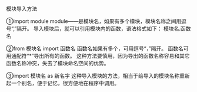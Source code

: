 模块导入方法

①import module
module——是模块名，如果有多个模块，模块名称之间用逗号“,”隔开。
导入模块后，就可以引用模块内的函数，语法格式如下：
模块名.函数名

②from 模块名 import 函数名
函数名如果有多个，可用逗号“，”隔开。
函数名可用通配符“*”导出所有的函数。
这种方法要慎用，因为导出的函数名称容易和其它函数名称冲突，失去了模块命名空间的优势。

③import 模块名 as 新名字
这种导入模块的方法，相当于给导入的模块名称重新起一个别名，便于记忆，很方便地在程序中调用。